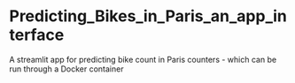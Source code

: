 # Predicting_Bikes_in_Paris_an_app_interface
A streamlit app for predicting bike count in Paris counters - which can be run through a Docker container
